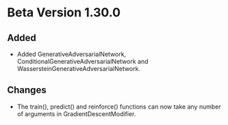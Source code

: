 # Beta Version 1.30.0

## Added

* Added GenerativeAdversarialNetwork, ConditionalGenerativeAdversarialNetwork and WassersteinGenerativeAdversarialNetwork.

## Changes

* The train(), predict() and reinforce() functions can now take any number of arguments in GradientDescentModifier.

